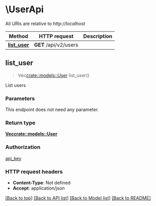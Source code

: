 # \UserApi

All URIs are relative to *http://localhost*

Method | HTTP request | Description
------------- | ------------- | -------------
[**list_user**](UserApi.md#list_user) | **GET** /api/v2/users | 



## list_user

> Vec<crate::models::User> list_user()


List users

### Parameters

This endpoint does not need any parameter.

### Return type

[**Vec<crate::models::User>**](User.md)

### Authorization

[api_key](../README.md#api_key)

### HTTP request headers

- **Content-Type**: Not defined
- **Accept**: application/json

[[Back to top]](#) [[Back to API list]](../README.md#documentation-for-api-endpoints) [[Back to Model list]](../README.md#documentation-for-models) [[Back to README]](../README.md)

